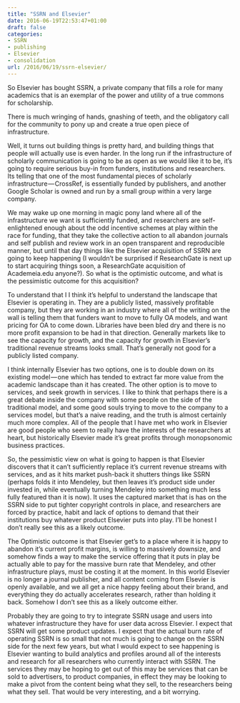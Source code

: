 ```yaml
---
title: "SSRN and Elsevier"
date: 2016-06-19T22:53:47+01:00
draft: false
categories:
- SSRN
- publishing
- Elsevier
- consolidation
url: /2016/06/19/ssrn-elsevier/
---
```


So Elsevier has bought SSRN, a private company that fills a role for many academics that is an exemplar of the power and utility of a true commons for scholarship.

There is much wringing of hands, gnashing of teeth, and the obligatory call for the community to pony up and create a true open piece of infrastructure.


Well, it turns out building things is pretty hard, and building things that people will actually use is even harder. In the long run if the infrastructure of scholarly communication is going to be as open as we would like it to be, it’s going to require serious buy-in from funders, institutions and researchers. Its telling that one of the most fundamental pieces of scholarly infrastructure — CrossRef, is essentially funded by publishers, and another Google Scholar is owned and run by a small group within a very large company.


We may wake up one morning in magic pony land where all of the infrastructure we want is sufficiently funded, and researchers are self-enlightened enough about the odd incentive schemes at play within the race for funding, that they take the collective action to all abandon journals and self publish and review work in an open transparent and reproducible manner, but until that day things like the Elsevier acquisition of SSRN are going to keep happening (I wouldn’t be surprised if ResearchGate is next up to start acquiring things soon, a ResearchGate acquisition of Academeia.edu anyone?).
So what is the optimistic outcome, and what is the pessimistic outcome for this acquisition?


To understand that I I think it’s helpful to understand the landscape that Elsevier is operating in. They are a publicly listed, massively profitable company, but they are working in an industry where all of the writing on the wall is telling them that funders want to move to fully OA models, and want pricing for OA to come down. Libraries have been bled dry and there is no more profit expansion to be had in that direction. Generally markets like to see the capacity for growth, and the capacity for growth in Elsevier’s traditional revenue streams looks small. That’s generally not good for a publicly listed company.


I think internally Elsevier has two options, one is to double down on its existing model — one which has tended to extract far more value from the academic landscape than it has created. The other option is to move to services, and seek growth in services. I like to think that perhaps there is a great debate inside the company with some people on the side of the traditional model, and some good souls trying to move to the company to a services model, but that’s a naive reading, and the truth is almost certainly much more complex. All of the people that I have met who work in Elsevier are good people who seem to really have the interests of the researchers at heart, but historically Elsevier made it’s great profits through monopsonomic business practices.


So, the pessimistic view on what is going to happen is that Elsevier discovers that it can’t sufficiently replace it’s current revenue streams with services, and as it hits market push-back it shutters things like SSRN (perhaps folds it into Mendeley, but then leaves it’s product side under invested in, while eventually turning Mendeley into something much less fully featured than it is now). It uses the captured market that is has on the SSRN side to put tighter copyright controls in place, and researchers are forced by practice, habit and lack of options to demand that their institutions buy whatever product Elsevier puts into play. I’ll be honest I don’t really see this as a likely outcome.


The Optimistic outcome is that Elsevier get’s to a place where it is happy to abandon it’s current profit margins, is willing to massively downsize, and somehow finds a way to make the service offering that it puts in play be actually able to pay for the massive burn rate that Mendeley, and other infrastructure plays, must be costing it at the moment. In this world Elsevier is no longer a journal publisher, and all content coming from Elsevier is openly available, and we all get a nice happy feeling about their brand, and everything they do actually accelerates research, rather than holding it back. Somehow I don’t see this as a likely outcome either.


Probably they are going to try to integrate SSRN usage and users into whatever infrastructure they have for user data across Elsevier. I expect that SSRN will get some product updates. I expect that the actual burn rate of operating SSRN is so small that not much is going to change on the SSRN side for the next few years, but what I would expect to see happening is Elsevier wanting to build analytics and profiles around all of the interests and research for all researchers who currently interact with SSRN. The services they may be hoping to get out of this may be services that can be sold to advertisers, to product companies, in effect they may be looking to make a pivot from the content being what they sell, to the researchers being what they sell. That would be very interesting, and a bit worrying.
